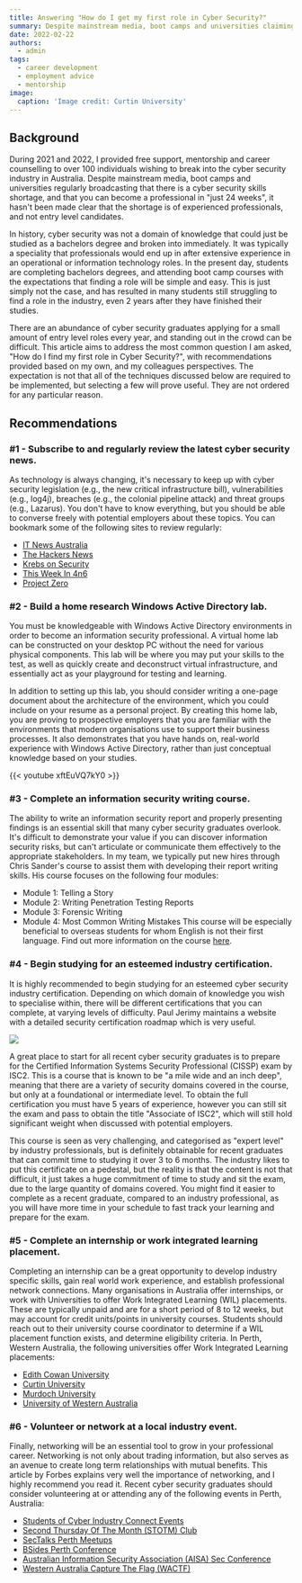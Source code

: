 ```yaml
---
title: Answering "How do I get my first role in Cyber Security?"
summary: Despite mainstream media, boot camps and universities claiming there is a cyber security skills shortage, and that you can become a professional "in just 24 weeks", it hasn't been made clear that the shortage is of experienced professionals, and not entry level candidates. This creates a "chicken and the egg" scenario, as individuals struggle to secure their first role. 
date: 2022-02-22
authors:
  - admin
tags:
  - career development
  - employment advice
  - mentorship
image:
  caption: 'Image credit: Curtin University'
---
```

## Background
During 2021 and 2022, I provided free support, mentorship and career counselling to over 100 individuals wishing to break into the cyber security industry in Australia. Despite mainstream media, boot camps and universities regularly broadcasting that there is a cyber security skills shortage, and that you can become a professional in "just 24 weeks", it hasn't been made clear that the shortage is of experienced professionals, and not entry level candidates. 

In history, cyber security was not a domain of knowledge that could just be studied as a bachelors degree and broken into immediately. It was typically a speciality that professionals would end up in after extensive experience in an operational or information technology roles. In the present day, students are completing bachelors degrees, and attending boot camp courses with the expectations that finding a role will be simple and easy. This is just simply not the case, and has resulted in many students still struggling to find a role in the industry, even 2 years after they have finished their studies.

There are an abundance of cyber security graduates applying for a small amount of entry level roles every year, and standing out in the crowd can be difficult. This article aims to address the most common question I am asked, "How do I find my first role in Cyber Security?", with recommendations provided based on my own, and my colleagues perspectives. The expectation is not that all of the techniques discussed below are required to be implemented, but selecting a few will prove useful. They are not ordered for any particular reason.

## Recommendations
### #1 - Subscribe to and regularly review the latest cyber security news.
As technology is always changing, it's necessary to keep up with cyber security legislation (e.g., the new critical infrastructure bill), vulnerabilities (e.g., log4j), breaches (e.g., the colonial pipeline attack) and threat groups (e.g., Lazarus). You don't have to know everything, but you should be able to converse freely with potential employers about these topics. You can bookmark some of the following sites to review regularly:
* [IT News Australia](https://www.itnews.com.au/)
* [The Hackers News](https://thehackernews.com/)
* [Krebs on Security](https://krebsonsecurity.com/)
* [This Week In 4n6](https://thisweekin4n6.com/)
* [Project Zero](https://googleprojectzero.blogspot.com/)

### #2 - Build a home research Windows Active Directory lab.
You must be knowledgeable with Windows Active Directory environments in order to become an information security professional. A virtual home lab can be constructed on your desktop PC without the need for various physical components. This lab will be where you may put your skills to the test, as well as quickly create and deconstruct virtual infrastructure, and essentially act as your playground for testing and learning. 

In addition to setting up this lab, you should consider writing a one-page document about the architecture of the environment, which you could include on your resume as a personal project. By creating this home lab, you are proving to prospective employers that you are familiar with the environments that modern organisations use to support their business processes. It also demonstrates that you have hands on, real-world experience with Windows Active Directory, rather than just conceptual knowledge based on your studies. 

{{< youtube xftEuVQ7kY0 >}}

### #3 - Complete an information security writing course.
The ability to write an information security report and properly presenting findings is an essential skill that many cyber security graduates overlook. It's difficult to demonstrate your value if you can discover information security risks, but can't articulate or communicate them effectively to the appropriate stakeholders. In my team, we typically put new hires through Chris Sander's course to assist them with developing their report writing skills. His course focuses on the following four modules:
* Module 1: Telling a Story
* Module 2: Writing Penetration Testing Reports
* Module 3: Forensic Writing
* Module 4: Most Common Writing Mistakes
This course will be especially beneficial to overseas students for whom English is not their first language. Find out more information on the course [here](https://chrissanders.org/training/writing/).

### #4 - Begin studying for an esteemed industry certification.
It is highly recommended to begin studying for an esteemed cyber security industry certification. Depending on which domain of knowledge you wish to specialise within, there will be different certifications that you can complete, at varying levels of difficulty. Paul Jerimy maintains a website with a detailed security certification roadmap which is very useful. 

![](https://media.licdn.com/dms/image/C5612AQF5ktMnIXtjow/article-inline_image-shrink_1500_2232/0/1645502872541?e=1718841600&v=beta&t=ZMruiIytD0xzGSsbHwAkL6ec_Z7YuprMSF_9-YV52BQ)

A great place to start for all recent cyber security graduates is to prepare for the Certified Information Systems Security Professional (CISSP) exam by ISC2. This is a course that is known to be "a mile wide and an inch deep", meaning that there are a variety of security domains covered in the course, but only at a foundational or intermediate level. To obtain the full certification you must have 5 years of experience, however you can still sit the exam and pass to obtain the title "Associate of ISC2", which will still hold significant weight when discussed with potential employers. 

This course is seen as very challenging, and categorised as "expert level" by industry professionals, but is definitely obtainable for recent graduates that can commit time to studying it over 3 to 6 months. The industry likes to put this certificate on a pedestal, but the reality is that the content is not that difficult, it just takes a huge commitment of time to study and sit the exam, due to the large quantity of domains covered. You might find it easier to complete as a recent graduate, compared to an industry professional, as you will have more time in your schedule to fast track your learning and prepare for the exam.

### #5 - Complete an internship or work integrated learning placement. 
Completing an internship can be a great opportunity to develop industry specific skills, gain real world work experience, and establish professional network connections. Many organisations in Australia offer internships, or work with Universities to offer Work Integrated Learning (WIL) placements. These are typically unpaid and are for a short period of 8 to 12 weeks, but may account for credit units/points in university courses. Students should reach out to their university course coordinator to determine if a WIL placement function exists, and determine eligibility criteria. In Perth, Western Australia, the following universities offer Work Integrated Learning placements:
* [Edith Cowan University](https://www.ecu.edu.au/schools/science/employability/work-integrated-learning)
* [Curtin University](https://www.curtin.edu.au/engage/student-engagement/work-integrated-learning/)
* [Murdoch University](https://www.murdoch.edu.au/Work-Integrated-Learning/)
* [University of Western Australia](https://www.uwa.edu.au/students/My-career/Work-placements-and-internships)

### #6 - Volunteer or network at a local industry event.
Finally, networking will be an essential tool to grow in your professional career. Networking is not only about trading information, but also serves as an avenue to create long term relationships with mutual benefits. This article by Forbes explains very well the importance of networking, and I highly recommend you read it. Recent cyber security graduates should consider volunteering at or attending any of the following events in Perth, Australia:
* [Students of Cyber Industry Connect Events](https://www.linkedin.com/showcase/studentsofcyber/)
* [Second Thursday Of The Month (STOTM) Club](https://www.linkedin.com/groups/7053348/)
* [SecTalks Perth Meetups](https://www.meetup.com/en-AU/SecTalks-Perth/)
* [BSides Perth Conference](https://bsidesperth.com.au/)
* [Australian Information Security Association (AISA) Sec Conference](https://aisa.org.au/Public/Events/Event_Display.aspx?EventKey=10c6dbf3-5485-434c-b2cc-9749fa902b26)
* [Western Australia Capture The Flag (WACTF)](https://capture.tf/)